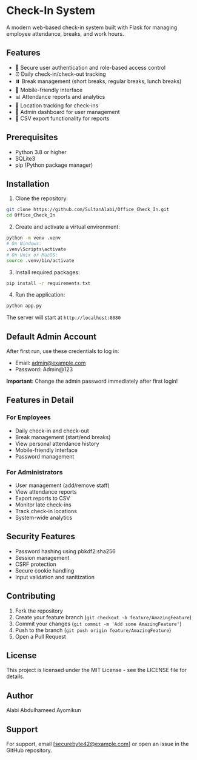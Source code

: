 # Check-In System

A modern web-based check-in system built with Flask for managing employee attendance, breaks, and work hours.

## Features

- 🔐 Secure user authentication and role-based access control
- ⏰ Daily check-in/check-out tracking
- ⏸️ Break management (short breaks, regular breaks, lunch breaks)
- 📱 Mobile-friendly interface
- 📊 Attendance reports and analytics
- 📍 Location tracking for check-ins
- 👥 Admin dashboard for user management
- 📄 CSV export functionality for reports

## Prerequisites

- Python 3.8 or higher
- SQLite3
- pip (Python package manager)

## Installation

1. Clone the repository:
```bash
git clone https://github.com/SultanAlabi/Office_Check_In.git
cd Office_Check_In
```

2. Create and activate a virtual environment:
```bash
python -m venv .venv
# On Windows:
.venv\Scripts\activate
# On Unix or MacOS:
source .venv/bin/activate
```

3. Install required packages:
```bash
pip install -r requirements.txt
```

4. Run the application:
```bash
python app.py
```

The server will start at `http://localhost:8080`

## Default Admin Account

After first run, use these credentials to log in:
- Email: admin@example.com
- Password: Admin@123

**Important**: Change the admin password immediately after first login!

## Features in Detail

### For Employees
- Daily check-in and check-out
- Break management (start/end breaks)
- View personal attendance history
- Mobile-friendly interface
- Password management

### For Administrators
- User management (add/remove staff)
- View attendance reports
- Export reports to CSV
- Monitor late check-ins
- Track check-in locations
- System-wide analytics

## Security Features

- Password hashing using pbkdf2:sha256
- Session management
- CSRF protection
- Secure cookie handling
- Input validation and sanitization

## Contributing

1. Fork the repository
2. Create your feature branch (`git checkout -b feature/AmazingFeature`)
3. Commit your changes (`git commit -m 'Add some AmazingFeature'`)
4. Push to the branch (`git push origin feature/AmazingFeature`)
5. Open a Pull Request

## License

This project is licensed under the MIT License - see the LICENSE file for details.

## Author

Alabi Abdulhameed Ayomikun

## Support

For support, email [securebyte42@example.com] or open an issue in the GitHub repository.
